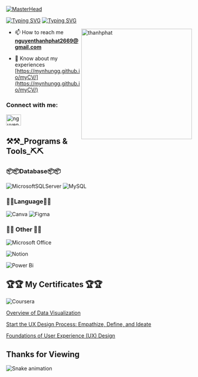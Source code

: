 [![MasterHead](https://th.bing.com/th/id/R.ecf7a330d9e84dfba00985d621ec2ff1?rik=LsbFtCDcxtNzNA&pid=ImgRaw&r=0)](https://github.com/thanhphatuit)

[![Typing SVG](https://readme-typing-svg.demolab.com?font=Fira+Code&weight=700&size=32&duration=4000&pause=500&color=7C06CF&vCenter=true&width=900&lines=%E3%80%8C+I+am+a+Back+End+Developer+/+Data+Analyst+VietNam)](https://git.io/typing-svg)
[![Typing SVG](https://readme-typing-svg.demolab.com?font=Fira+Code&weight=700&duration=4000&pause=500&color=AE32E6&vCenter=true&width=900&lines=%E3%80%8C+I'm+deeply+passionate+about+working+in+the+field+of+Back+End+and+Data+%E3%80%8D)](https://git.io/typing-svg)

<img align="right" width="300" src="https://github.com/mynhungg/mynhungg/assets/84914537/aff5d8df-ba47-46a7-b2cf-95b43d7e58a0" alt="thanhphat" /> 

- 📫 How to reach me **<nguyenthanhphat2669@gmail.com>**

- 📄 Know about my experiences [https://mynhungg.github.io/myCV/](https://mynhungg.github.io/myCV/) 

<h3 align="left">Connect with me:</h3>
<p align="left">
    <a href="https://www.facebook.com/nttp.hhnl/" target="blank">
    <img align="center" src="https://raw.githubusercontent.com/rahuldkjain/github-profile-readme-generator/master/src/images/icons/Social/facebook.svg" alt="nguyenthanhphat" height="30" width="40" />
    </a>
</p>
<h2>⚒️⚒️_Programs & Tools_⛏️⛏️</h2>
<h3>📦📦Database📦📦</h3>

![MicrosoftSQLServer](https://img.shields.io/badge/Microsoft%20SQL%20Server-CC2927?style=for-the-badge&logo=microsoft%20sql%20server&logoColor=white)
![MySQL](https://img.shields.io/badge/mysql-%2300f.svg?style=for-the-badge&logo=mysql&logoColor=white)

<h3>🎨🎨Language🎨🎨</h3>

![Canva](https://img.shields.io/badge/Canva-%2300C4CC.svg?style=for-the-badge&logo=Canva&logoColor=white)
![Figma](https://img.shields.io/badge/figma-%23F24E1E.svg?style=for-the-badge&logo=figma&logoColor=white)


<h3>🥅🥅 Other 🥅🥅</h3>

![Microsoft Office](https://img.shields.io/badge/Microsoft_Office-D83B01?style=for-the-badge&logo=microsoft-office&logoColor=white)

![Notion](https://img.shields.io/badge/Notion-%23000000.svg?style=for-the-badge&logo=notion&logoColor=white)

![Power Bi](https://img.shields.io/badge/power_bi-F2C811?style=for-the-badge&logo=powerbi&logoColor=black)


<h2>🏆🏆 My Certificates 🏆🏆</h2>

![Coursera](https://img.shields.io/badge/Coursera-%230056D2.svg?style=for-the-badge&logo=Coursera&logoColor=white)

[Overview of Data Visualization](https://www.coursera.org/account/accomplishments/certificate/KA49H2VAYNHP)

[Start the UX Design Process: Empathize, Define, and Ideate](https://www.coursera.org/account/accomplishments/certificate/T8XF7A32PRN3)

[Foundations of User Experience (UX) Design](https://www.coursera.org/account/accomplishments/certificate/3UW2RTCTYYJJ)

<h2>Thanks for Viewing</h2>

![Snake animation](https://github.com/LeHaGiaBao/LeHaGiaBao/blob/output/github-contribution-grid-snake.svg)
